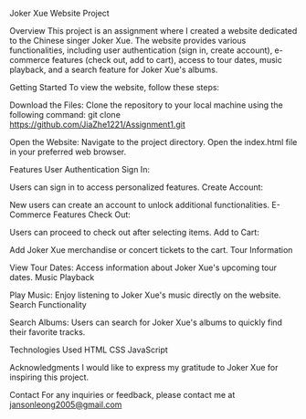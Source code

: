 Joker Xue Website Project

Overview
This project is an assignment where I created a website dedicated to the Chinese singer Joker Xue. The website provides various functionalities, including user authentication (sign in, create account), e-commerce features (check out, add to cart), access to tour dates, music playback, and a search feature for Joker Xue's albums.

Getting Started
To view the website, follow these steps:

Download the Files:
Clone the repository to your local machine using the following command:
git clone https://github.com/JiaZhe1221/Assignment1.git

Open the Website:
Navigate to the project directory.
Open the index.html file in your preferred web browser.

Features
User Authentication
Sign In:

Users can sign in to access personalized features.
Create Account:

New users can create an account to unlock additional functionalities.
E-Commerce Features
Check Out:

Users can proceed to check out after selecting items.
Add to Cart:

Add Joker Xue merchandise or concert tickets to the cart.
Tour Information

View Tour Dates:
Access information about Joker Xue's upcoming tour dates.
Music Playback

Play Music:
Enjoy listening to Joker Xue's music directly on the website.
Search Functionality

Search Albums:
Users can search for Joker Xue's albums to quickly find their favorite tracks.

Technologies Used
HTML
CSS
JavaScript

Acknowledgments
I would like to express my gratitude to Joker Xue for inspiring this project.



Contact
For any inquiries or feedback, please contact me at jansonleong2005@gmail.com
